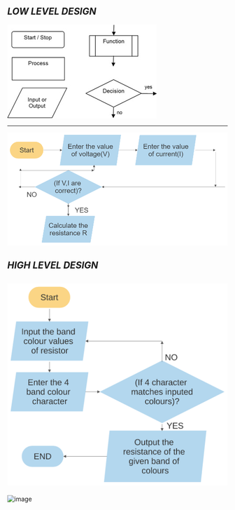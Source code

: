 ## ***LOW LEVEL DESIGN***

![image](https://github.com/AshwinG21/Ohm-s_law/blob/40cfcc16b182ba0522d460ef95e5fcaa5dc00dd6/Design/low_level_design_1.jpg)

----------------------------------------------------------------------------------------------------------------------------

![image](https://github.com/AshwinG21/Ohm-s_law/blob/a1ce6c60d67fc02230ee6747f6fa4234dda7cedd/Design/LOW_LEVEL_DESIGN.jpg)


## ***HIGH LEVEL DESIGN***
 
![image](https://github.com/AshwinG21/Ohm-s_law/blob/c056ae447c7f43f6f10ac5b4d79223a4ad2503e9/Design/HIGH_LEVEL_DESIGN.svg)
---------------------------------------------------------------------------------------------------------------------------
 
![image](https://user-images.githubusercontent.com/67604549/114698864-30aad500-9d3d-11eb-9180-e93c8b608da2.png)



